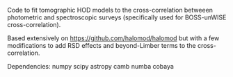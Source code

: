 Code to fit tomographic HOD models to the cross-correlation betweeen photometric and spectroscopic surveys (specifically used for BOSS-unWISE cross-correlation).

Based extensively on https://github.com/halomod/halomod but with a few modifications to add RSD effects and beyond-Limber terms to the cross-correlation.

Dependencies:
numpy
scipy
astropy
camb
numba
cobaya
